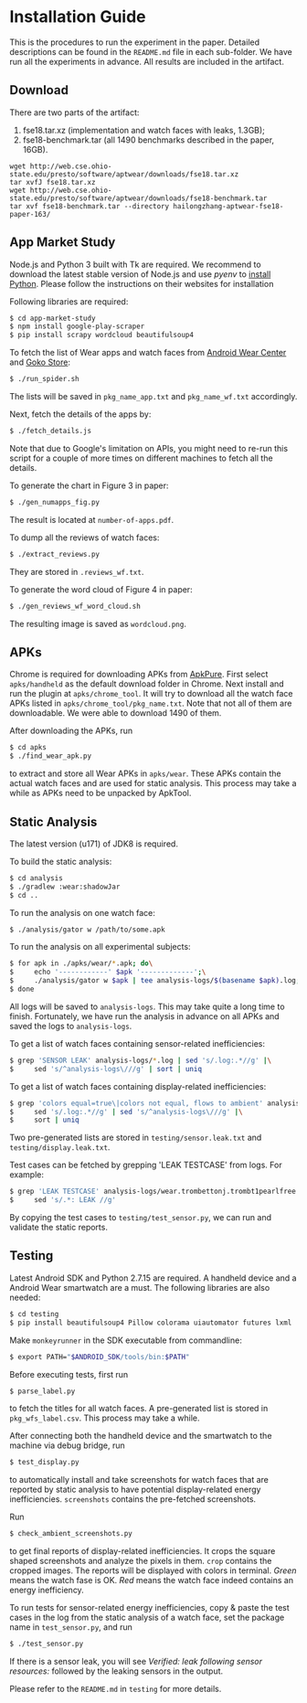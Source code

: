 # Installation Guide

This is the procedures to run the experiment in the paper. Detailed
descriptions can be found in the `README.md` file in each sub-folder.
We have run all the experiments in advance. All results are included
in the artifact.

## Download

There are two parts of the artifact:

1. fse18.tar.xz (implementation and watch faces with leaks, 1.3GB);
2. fse18-benchmark.tar (all 1490 benchmarks described in the paper, 16GB).

```
wget http://web.cse.ohio-state.edu/presto/software/aptwear/downloads/fse18.tar.xz
tar xvfJ fse18.tar.xz
wget http://web.cse.ohio-state.edu/presto/software/aptwear/downloads/fse18-benchmark.tar
tar xvf fse18-benchmark.tar --directory hailongzhang-aptwear-fse18-paper-163/
```
 
 

## App Market Study

Node.js and Python 3 built with Tk are required. We recommend to download the 
latest stable version of Node.js and use *pyenv* to
[install Python](https://github.com/pyenv/pyenv/wiki/common-build-problems).
Please follow the instructions on their websites for installation

Following libraries are required:

```bash
$ cd app-market-study
$ npm install google-play-scraper
$ pip install scrapy wordcloud beautifulsoup4
```

To fetch the list of Wear apps and watch faces from [Android Wear Center](http://www.androidwearcenter.com/)
and [Goko Store](https://goko.me/):

```bash
$ ./run_spider.sh
```

The lists will be saved in `pkg_name_app.txt` and `pkg_name_wf.txt` accordingly.

Next, fetch the details of the apps by:

```bash
$ ./fetch_details.js
```

Note that due to Google's limitation on APIs, you might need to re-run this
script for a couple of more times on different machines to fetch all the
details.

To generate the chart in Figure 3 in paper:

```bash
$ ./gen_numapps_fig.py
```

The result is located at `number-of-apps.pdf`.

To dump all the reviews of watch faces:

```bash
$ ./extract_reviews.py
```

They are stored in `.reviews_wf.txt`.

To generate the word cloud of Figure 4 in paper:

```bash
$ ./gen_reviews_wf_word_cloud.sh
```

The resulting image is saved as `wordcloud.png`.

## APKs

Chrome is required for downloading APKs from [ApkPure](http://apkpure.com).
First select `apks/handheld` as the default download folder in Chrome. Next
install and run the plugin at `apks/chrome_tool`. It will try to download all
the watch face APKs listed in `apks/chrome_tool/pkg_name.txt`. Note that not
all of them are downloadable. We were able to download 1490 of them.

After downloading the APKs, run

```bash
$ cd apks
$ ./find_wear_apk.py
```

to extract and store all Wear APKs in `apks/wear`. These APKs contain the
actual watch faces and are used for static analysis. This process may take a
while as APKs need to be unpacked by ApkTool.

## Static Analysis

The latest version (u171) of JDK8 is required.

To build the static analysis:

```bash
$ cd analysis
$ ./gradlew :wear:shadowJar
$ cd ..
```

To run the analysis on one watch face:

```bash
$ ./analysis/gator w /path/to/some.apk
```

To run the analysis on all experimental subjects:

```bash
$ for apk in ./apks/wear/*.apk; do\
$     echo '------------' $apk '-------------';\
$     ./analysis/gator w $apk | tee analysis-logs/$(basename $apk).log;\
$ done
```

All logs will be saved to `analysis-logs`. This may take quite a long time to
finish. Fortunately, we have run the analysis in advance on all APKs and saved
the logs to `analysis-logs`.

To get a list of watch faces containing sensor-related inefficiencies:

```bash
$ grep 'SENSOR LEAK' analysis-logs/*.log | sed 's/.log:.*//g' |\
$     sed 's/^analysis-logs\///g' | sort | uniq
```

To get a list of watch faces containing display-related inefficiencies:

```bash
$ grep 'colors equal=true\|colors not equal, flows to ambient' analysis-logs/*.log |\
$     sed 's/.log:.*//g' | sed 's/^analysis-logs\///g' |\
$     sort | uniq
```

Two pre-generated lists are stored in `testing/sensor.leak.txt` and
`testing/display.leak.txt`.

Test cases can be fetched by grepping 'LEAK TESTCASE' from logs. For example:

```bash
$ grep 'LEAK TESTCASE' analysis-logs/wear.trombettonj.trombt1pearlfree.apk.log |\
$     sed 's/.*: LEAK //g'
```

By copying the test cases to `testing/test_sensor.py`, we can run and validate the
static reports.

## Testing

Latest Android SDK and Python 2.7.15 are required. A handheld device and a
Android Wear smartwatch are a must. The following libraries are also needed:

```bash
$ cd testing
$ pip install beautifulsoup4 Pillow colorama uiautomator futures lxml
```

Make `monkeyrunner` in the SDK executable from commandline:

```bash
$ export PATH="$ANDROID_SDK/tools/bin:$PATH"
```

Before executing tests, first run

```bash
$ parse_label.py
```

to fetch the titles for all watch faces. A pre-generated list is stored in
`pkg_wfs_label.csv`. This process may take a while.

After connecting both the handheld device and the smartwatch to the machine
via debug bridge, run

```bash
$ test_display.py
```

to automatically install and take screenshots for watch faces that are reported
by static analysis to have potential display-related energy inefficiencies.
`screenshots` contains the pre-fetched screenshots.

Run

```bash
$ check_ambient_screenshots.py
```

to get final reports of display-related inefficiencies. It crops the square shaped
screenshots and analyze the pixels in them. `crop` contains the cropped images. The
reports will be displayed with colors in terminal. *Green* means the watch fase is
OK. *Red* means the watch face indeed contains an energy inefficiency.

To run tests for sensor-related energy inefficiencies, copy & paste the test cases
in the log from the static analysis of a watch face, set the package name in
`test_sensor.py`, and run

```bash
$ ./test_sensor.py
```

If there is a sensor leak, you will see *Verified: leak following sensor resources:*
followed by the leaking sensors in the output.

Please refer to the `README.md` in `testing` for more details.

